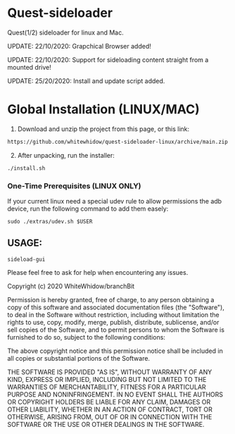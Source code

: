 # Quest-sideloader
Quest(1/2) sideloader for linux and Mac.


UPDATE: 22/10/2020: Grapchical Browser added!

UPDATE: 22/10/2020: Support for sideloading content straight from a mounted drive!

UPDATE: 25/20/2020: Install and update script added.

<!-- ![example](https://i.imgur.com/cC70UUC.png) -->

# Global Installation (LINUX/MAC)
1. Download and unzip the project from this page, or this link:
<!--
Last stable build: 
```bash
https://github.com/whitewhidow/quest-sideloader-linux/archive/v2.2.zip
```

Most recent build: 
-->

```bash
https://github.com/whitewhidow/quest-sideloader-linux/archive/main.zip
```
2. After unpacking, run the installer:
```
./install.sh
```

### One-Time Prerequisites (LINUX ONLY)

If your current linux need a special udev rule to allow permissions the adb device, run the following command to add them easely:
```
sudo ./extras/udev.sh $USER
```
   


## USAGE:
```
sideload-gui
```







Please feel free to ask for help when encountering any issues.


 Copyright (c) 2020 WhiteWhidow/branchBit

 Permission is hereby granted, free of charge, to any person
 obtaining a copy of this software and associated documentation
 files (the "Software"), to deal in the Software without
 restriction, including without limitation the rights to use,
 copy, modify, merge, publish, distribute, sublicense, and/or sell
 copies of the Software, and to permit persons to whom the
 Software is furnished to do so, subject to the following
 conditions:

 The above copyright notice and this permission notice shall be
 included in all copies or substantial portions of the Software.

 THE SOFTWARE IS PROVIDED "AS IS", WITHOUT WARRANTY OF ANY KIND,
 EXPRESS OR IMPLIED, INCLUDING BUT NOT LIMITED TO THE WARRANTIES
 OF MERCHANTABILITY, FITNESS FOR A PARTICULAR PURPOSE AND
 NONINFRINGEMENT. IN NO EVENT SHALL THE AUTHORS OR COPYRIGHT
 HOLDERS BE LIABLE FOR ANY CLAIM, DAMAGES OR OTHER LIABILITY,
 WHETHER IN AN ACTION OF CONTRACT, TORT OR OTHERWISE, ARISING
 FROM, OUT OF OR IN CONNECTION WITH THE SOFTWARE OR THE USE OR
 OTHER DEALINGS IN THE SOFTWARE.
